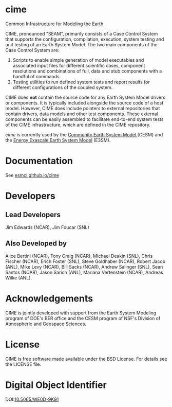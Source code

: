 # cime
Common Infrastructure for Modeling the Earth

CIME, pronounced "SEAM", primarily consists of a Case Control System that supports the configuration, compilation, execution, system testing and unit testing of an Earth System Model. The two main components of the Case Control System are:

1. Scripts to enable simple generation of model executables and associated input files for different scientific cases, component resolutions and combinations of full, data and stub components with a handful of commands.
2. Testing utilities to run defined system tests and report results for different configurations of the coupled system.

CIME does **not** contain the source code for any Earth System Model drivers or components. It is typically included alongside the source code of a host model. However, CIME does include pointers to external repositories that contain drivers, data models and other test components. These external components can be easily assembled to facilitate end-to-end system tests of the CIME infrastructure, which are defined in the CIME repository.

*cime* is currently used by the
<a href="http://www2.cesm.ucar.edu">Community Earth System Model </a>
     (CESM) and the <a href="https://climatemodeling.science.energy.gov/projects/energy-exascale-earth-system-model">
Energy Exascale Earth System Model</a> (E3SM).

# Documentation

See <a href="http://esmci.github.io/cime">esmci.github.io/cime</a>

# Developers

## Lead Developers
Jim Edwards (NCAR), Jim Foucar (SNL)

## Also Developed by
Alice Bertini (NCAR), Tony Craig (NCAR), Michael Deakin (SNL), Chris Fischer (NCAR), Erich Foster (SNL), Steve Goldhaber (NCAR), Robert Jacob (ANL), Mike Levy (NCAR), Bill Sacks (NCAR), Andrew Salinger (SNL), Sean Santos (NCAR), Jason Sarich (ANL), Mariana Vertenstein (NCAR), Andreas Wilke (ANL).

# Acknowledgements

CIME is jointly developed with support from the Earth System Modeling program of DOE's BER office and the CESM program
of NSF's Division of Atmospheric and Geospace Sciences.

# License

CIME is free software made available under the BSD License. For details see the LICENSE file.

# Digital Object Identifier

DOI:[10.5065/WE0D-9K91](http://dx.doi.org/10.5065/WE0D-9K91)
